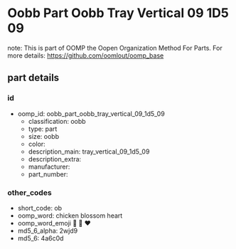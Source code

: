# Oobb Part Oobb Tray Vertical 09 1D5 09  

note: This is part of OOMP the Oopen Organization Method For Parts. For more details: https://github.com/oomlout/oomp_base

##  part details





### id
* oomp_id: oobb_part_oobb_tray_vertical_09_1d5_09
  * classification: oobb
  * type: part
  * size: oobb
  * color: 
  * description_main: tray_vertical_09_1d5_09
  * description_extra: 
  * manufacturer: 
  * part_number: 

### other_codes
* short_code: ob
* oomp_word: chicken blossom heart
* oomp_word_emoji :chicken: :blossom: :heart:
* md5_6_alpha: 2wjd9
* md5_6: 4a6c0d